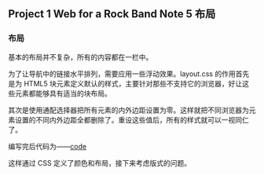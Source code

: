 ## Project 1 Web for a Rock Band Note 5 布局

### 布局

基本的布局并不复杂，所有的内容都在一栏中。

为了让导航中的链接水平排列，需要应用一些浮动效果。layout.css 的作用首先是为 HTML5 块元素定义默认的样式，主要针对那些不支持它的浏览器，好让这些元素都能够具有适当的块布局。

其次是使用通配选择器把所有元素的内外边距设置为零。这样就把不同浏览器为元素设置的不同内外边距全都删除了。重设这些值后，所有的样式就可以一视同仁了。

编写完后代码为——[code](https://github.com/Virgil0113/Web-Project/blob/master/Project%201/Code/styles/layout.css)

这样通过 CSS  定义了颜色和布局，接下来考虑版式的问题。